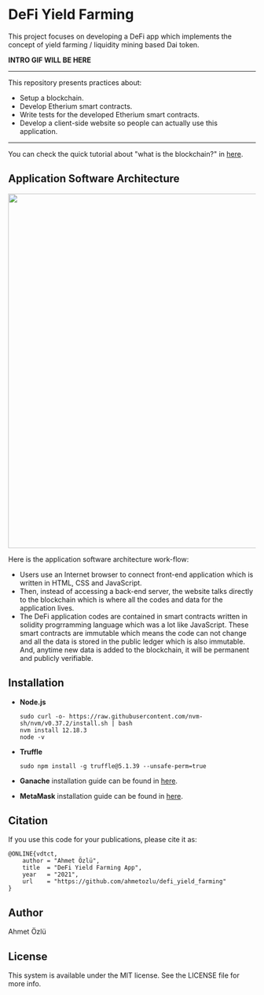 # DeFi Yield Farming

This project focuses on developing a DeFi app which implements the concept of yield farming / liquidity mining based Dai token.

**INTRO GIF WILL BE HERE**

---
This repository presents practices about:
- Setup a blockchain.
- Develop Etherium smart contracts.
- Write tests for the developed Etherium smart contracts. 
- Develop a client-side website so people can actually use this application.
---

You can check the quick tutorial about "what is the blockchain?" in [here](https://ahmetozlu93.medium.com/blockchain-in-a-nutshell-8ad72743971e).

## Application Software Architecture

<p align="center">
  <img src="https://user-images.githubusercontent.com/22610163/104122166-729a3880-5354-11eb-9088-5123e47990d2.png" | width=720>
</p>

Here is the application software architecture work-flow:
- Users use an Internet browser to connect front-end application which is written in HTML, CSS and JavaScript. 
- Then, instead of accessing a back-end server, the website talks directly to the blockchain which is where all the codes and data for the application lives. 
- The DeFi application codes are contained in smart contracts written in solidity progrramming language which was a lot like JavaScript. These smart contracts are immutable which means the code can not change and all the data is stored in the public ledger which is also immutable. And, anytime new data is added to the blockchain, it will be permanent and publicly verifiable.

## Installation

- **Node.js**

      sudo curl -o- https://raw.githubusercontent.com/nvm-sh/nvm/v0.37.2/install.sh | bash
      nvm install 12.18.3
      node -v

- **Truffle**

      sudo npm install -g truffle@5.1.39 --unsafe-perm=true

- **Ganache** installation guide can be found in [here](https://www.trufflesuite.com/ganache).

- **MetaMask** installation guide can be found in [here](https://metamask.io/).

## Citation
If you use this code for your publications, please cite it as:

    @ONLINE{vdtct,
        author = "Ahmet Özlü",
        title  = "DeFi Yield Farming App",
        year   = "2021",
        url    = "https://github.com/ahmetozlu/defi_yield_farming"
    }

## Author
Ahmet Özlü

## License
This system is available under the MIT license. See the LICENSE file for more info.
